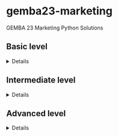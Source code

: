 # gemba23-marketing
GEMBA 23 Marketing Python Solutions

## Basic level

<details>

### 5 - Creating your own function
![function_exc1_2](images/function-exc1-2.png)
![function_exc4](images/function-exc4.png)
![function_exc5](images/function-exc5.png)
![function_exc6](images/function-exc6.png)



### 6 - Lists

![lists_exc1](images/lists-exc1.png)

![lists_exc2](images/lists-exc2.png)

![lists_exc3](images/lists-exc3.png)

### 7 - Loops
[loops-exercise1.py](https://github.com/mremini/gemba23-marketing/blob/main/Python/loops-exercise1.py)

```
def length_of_longest_word(word_list):
    max_length = 0
    for word in word_list:
        if len(word) > max_length:
            max_length = len(word)
    return max_length

```

[loops-exercise2.py](https://github.com/mremini/gemba23-marketing/blob/main/Python/loops-exercise2.py)

```
def sum_leq(num):
	somme=0
	for in in range(1,num+1)
		somme=somme+in
	return somme

s= sum_leq(100)
s

```


### 8 - FunctionsII Advanced Topics

### 9 - Boolean Logic


[bool-exercise1.py](https://github.com/mremini/gemba23-marketing/blob/main/Python/bool-exercise1.py)

![bool-exercise1.py](images/bool-exc1.png)

```
def get_loyalty_program(customer_spending_usd):
    status = "no status"
    if customer_spending_usd > 20000 and customer_spending_usd < 50000:
        status="gold"
    elif customer_spending_usd > 50000:
        status="platinum"
    else:
        status = "no status"
    return status
```

[bool-exercise2.py](https://github.com/mremini/gemba23-marketing/blob/main/Python/bool-exercise2.py)

![bool-exercise2.py](images/bool-exc2.png)

```
def should_get_hired(interview_one_score, interview_two_score):
    if interview_one_score > 4 and interview_two_score > 4:
        action = 'hire'
    elif interview_one_score > 4 or interview_two_score > 4:
        action = 'interview again'
    else:
        action = 'nope'
        return action
```

</details>

## Intermediate level

<details>

### 1 - Loading Data into Python


![loaddata-exc1](images/loaddata-exc1.png)

[loaddata-exercise2.py](https://github.com/mremini/gemba23-marketing/blob/main/Python/loaddata-exercise2.py)

![loaddata-exc2](images/loaddata-exc2.png)

```
sales_q2=df.get('Sales Q2 2019 (USD)')
sales_q2

```

[loaddata-exercise3.py](https://github.com/mremini/gemba23-marketing/blob/main/Python/loaddata-exercise3.py)

![loaddata-exc3](images/loaddata-exc3.png)
```
df['sales_q1_in_thousands'] = df["Sales Q1 2019 (USD)"] / 1000
df.head()

```


### 2 - Matlolib
![Visualizingdata-exec1](images/Visualizingdata-exec1.png)
[visualisedata-exercise1.py](https://github.com/mremini/gemba23-marketing/blob/main/Python/visualisedata-exercise1.py)

```
annual_income_usd = [100000, 130000, 40000, 50000, 120000, 48000, 50000,78000, 150000]
age_yrs = [60, 24, 32, 36, 28, 36, 32, 60, 68]
plt.scatter(age_yrs, annual_income_usd, marker="p", c="g")
plt.xlabel("Age (yrs)")
plt.ylabel("Annual Income (USD)")
plt.title("Annual Income vs. Age")

```

[visualisedata-exercise2.py](https://github.com/mremini/gemba23-marketing/blob/main/Python/visualisedata-exercise2.py)

```
churn_df = pd.read_csv("data/employee-churn.csv")
plt.scatter(churn_df['gpa'], churn_df['aptitude.score'], marker="*")
plt.show()
```

### 3 - The numpy Module
![numpy-exc1.png](images/numpy-exc1.png)
[numpy-exercise1.py](https://github.com/mremini/gemba23-marketing/blob/main/Python/numpy-exercise1.py)

```
def count_zeros(my_array):
    nbr_zero=0
    for row in my_array:
        for cell in row:
            if cell==0:
               nbr_zero=nbr_zero+1
    return nbr_zero
```

![numpy-exc2.png](images/numpy-exc2.png)
[numpy-exercise2.py](https://github.com/mremini/gemba23-marketing/blob/main/Python/numpy-exercise2.py)

```
def shaped_range(start, end, n_rows, n_cols):
        range_arr = np.arange(start, end, 1)
        reshaped_arr = range_arr.reshape(n_rows, n_cols)
        return reshaped_arr
```

### 4 - Principal Component Analysis
![pca-exc1.png](images/pca-exc1.png)
[pca-exec1.py](https://github.com/mremini/gemba23-marketing/blob/main/Python/pca-exec1.py)

```
stock_pca = PCA()
stock_pca.fit(stock_df)
stock_n_important_components = 3
stock_important_components = stock_pca.components_[0:stock_n_important_components,:]
stock_final_components = varimax_rotation(stock_important_components)
stock_final_components_df = pd.DataFrame(stock_final_components, columns=stock_df.columns)
stock_final_components_df
```

### 5 - Multi Dimension SCaling
![mds-exc1.png](images/mds-exc1.png)
[MDS-exec1.py](https://github.com/mremini/gemba23-marketing/blob/main/Python/MDS-exec1.py)

```
cookies_models = [
    'Prince',
    'Oreo',
    'Choco Bueno',
    'Petit Ecolier',
    'Mikado',
    'Granola',
    'Kinder',
    'Sables'
]
my_dissimilarity_matrix = np.array([
    [0, 5, 8, 4, 5, 3, 8, 5],
    [5, 0, 1, 5, 4, 7, 8, 3],
    [8, 1, 0, 4, 4, 3, 3, 4],
    [4, 5, 4, 0, 2, 5, 9, 8],
    [5, 4, 4, 2, 0, 5, 3, 7],
    [3, 7, 3, 5, 5, 0, 1, 9],
    [8, 8, 3, 9, 3, 1, 0, 8],
    [5, 3, 4, 8, 7, 9, 8, 0]
])
mds = MDS(dissimilarity="precomputed",random_state=63)
my_perceptual_map = mds.fit_transform(my_dissimilarity_matrix)
x = my_perceptual_map[:,0]
y = my_perceptual_map[:,1]
plt.scatter(x, y)
for i in range(0, len(cookies_models)):
    txt = cookies_models[i]
    plt.annotate(txt, [x[i], y[i]])
plt.show()
```

### 6 - Cluster analysis
![clusteranalysis-exc1.png](images/clusteranalysis-exc1.png)
[clusteranalysis-exec1.py](https://github.com/mremini/gemba23-marketing/blob/main/Python/clusteranalysis-exec1.py)

```
import numpy as np
inertia_values = []
all_k = np.arange(1,7)
for k in all_k:
    kmeans = KMeans(n_clusters=k, random_state=0)
    kmeans.fit(points_scaled)
    inertia_values.append(kmeans.inertia_)
plt.plot(all_k, inertia_values)
plt.show()
optimal_k = 4
```

![clusteranalysis-exc2.png](images/clusteranalysis-exc2.png)
[clusteranalysis-exec2.py](https://github.com/mremini/gemba23-marketing/blob/main/Python/clusteranalysis-exec2.py)

```
optimal_clusters = KMeans(n_clusters=4, random_state=0)
labels = optimal_clusters.fit_predict(points_scaled)
plot_clusters(points_scaled, labels, optimal_clusters.cluster_centers_)
```

### 7 - Linear Regression
![linearregression-exc1.png](images/linearregression-exc1.png)
[linearregression-exec1.py](https://github.com/mremini/gemba23-marketing/blob/main/Python/linearregression-exec1.py)

```
my_linear_model = None
my_linear_model = linear_model.LinearRegression()
my_linear_model.fit(customer_annual_income_usd, avg_monthly_spending_usd)
predicted_values = my_linear_model.predict(customer_annual_income_usd)
plt.scatter(customer_annual_income_usd, avg_monthly_spending_usd, color="b")
plt.plot(customer_annual_income_usd, predicted_values, color="r")
plt.show()
r_squared = my_linear_model.score(customer_annual_income_usd, avg_monthly_spending_usd)
```

### 8 - Logistic Regression

![logisticregression-exc1.png](images/logisticregression-exc1.png)
[logisticregression-exec1.py](https://github.com/mremini/gemba23-marketing/blob/main/Python/logisticregression-exec1.py)

```
df = pd.read_csv("data/credit_card_exercise.csv")
logistic = LogisticRegression(solver='liblinear', random_state=0)
x = np.array(df['Months in Good Standing'])
newx = x[:,np.newaxis]
y = np.array(df['Defaulted? (0/1 = no/yes)'])
logistic.fit(newx, y)
predicted_probs = logistic.predict_proba(months_in_good_standing.reshape(-1,1))
plt.scatter(months_in_good_standing, probabilities_by_months, label="actual")
plt.scatter(months_in_good_standing, predicted_probs[:,1], label="predicted")
plt.legend()
plt.show()
```

### 9 - Metrics: EValuating Model Accuracy
![evaulatingmodelAccuracy-exc1.png](images/evaulatingmodelAccuracy-exc1.png)
[evalmodelAccuracy-exec1.py](https://github.com/mremini/gemba23-marketing/blob/main/Python/evalmodelAccuracy-exec1.py)

```
df = pd.read_csv("data/credit_card_exercise.csv")
logistic = LogisticRegression(solver='liblinear', random_state=0)
X = df.values[:, 0].reshape(-1,1)
y = df.values[:, 1]
logistic.fit(X, y)
predicted_probs = logistic.predict_proba(X)
fps, tps, thresh = roc_curve(y, predicted_probs[:,1])
auc = metrics.auc(fps, tps)
print(auc)
plt.plot(fps,tps)
plt.show()
```

</details>


## Advanced level

<details>

### 1 - Neural Netwroks

### 2 - Building and Training Neural Networks

### 3 - Training Neural Networks

### 4 - Overfitting

### 5 - Applying Neural Networks to Business Problems

### 6 - Transfer Learning - Standing on the shoulders of Giants

</details>